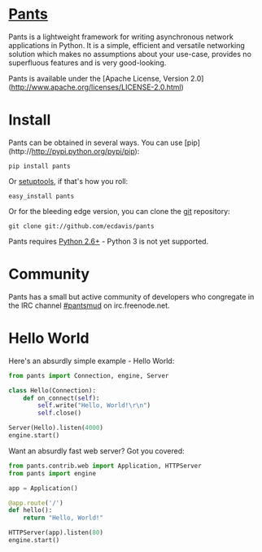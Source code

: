 [Pants](http://pantsweb.org/)
=============================
Pants is a lightweight framework for writing asynchronous network applications
in Python. It is a simple, efficient and versatile networking solution which
makes no assumptions about your use-case, provides no superfluous features and
is very good-looking.

Pants is available under the [Apache License, Version 2.0]
(http://www.apache.org/licenses/LICENSE-2.0.html)

Install
=======
Pants can be obtained in several ways. You can use [pip]
(http://http://pypi.python.org/pypi/pip):

    pip install pants

Or [setuptools](http://pypi.python.org/pypi/setuptools), if that's how you
roll:

    easy_install pants

Or for the bleeding edge version, you can clone the [git](http://git-scm.com/)
repository:

    git clone git://github.com/ecdavis/pants

Pants requires [Python 2.6+](http://python.org/) - Python 3 is not yet
supported.

Community
=========
Pants has a small but active community of developers who congregate in the IRC
channel [#pantsmud](http://webchat.freenode.net/?channels=pantsmud) on
irc.freenode.net.

Hello World
===========
Here's an absurdly simple example - Hello World:

```python
from pants import Connection, engine, Server

class Hello(Connection):
    def on_connect(self):
        self.write("Hello, World!\r\n")
        self.close()

Server(Hello).listen(4000)
engine.start()
```

Want an absurdly fast web server? Got you covered:

```python
from pants.contrib.web import Application, HTTPServer
from pants import engine

app = Application()

@app.route('/')
def hello():
    return "Hello, World!"

HTTPServer(app).listen(80)
engine.start()
```